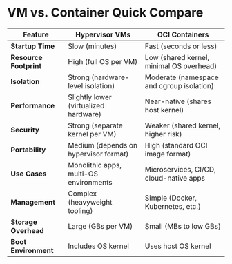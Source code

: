 # VM vs. Container Quick Compare

| Feature               | Hypervisor VMs                              | OCI Containers                            |
|-----------------------|---------------------------------------------|-------------------------------------------|
| **Startup Time**      | Slow (minutes)                              | Fast (seconds or less)                    |
| **Resource Footprint**| High (full OS per VM)                       | Low (shared kernel, minimal OS overhead)  |
| **Isolation**         | Strong (hardware-level isolation)           | Moderate (namespace and cgroup isolation) |
| **Performance**       | Slightly lower (virtualized hardware)       | Near-native (shares host kernel)          |
| **Security**          | Strong (separate kernel per VM)             | Weaker (shared kernel, higher risk)       |
| **Portability**       | Medium (depends on hypervisor format)       | High (standard OCI image format)          |
| **Use Cases**         | Monolithic apps, multi-OS environments      | Microservices, CI/CD, cloud-native apps   |
| **Management**        | Complex (heavyweight tooling)               | Simple (Docker, Kubernetes, etc.)         |
| **Storage Overhead**  | Large (GBs per VM)                          | Small (MBs to low GBs)                    |
| **Boot Environment**  | Includes OS kernel                          | Uses host OS kernel                       |

